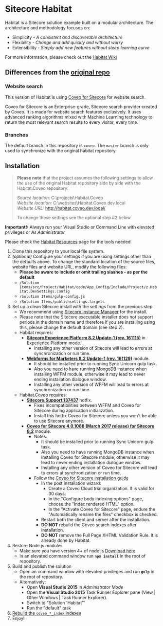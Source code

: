 # Sitecore Habitat

Habitat is a Sitecore solution example built on a modular architecture.
The architecture and methodology focuses on:

* Simplicity - *A consistent and discoverable architecture*
* Flexibility - *Change and add quickly and without worry*
* Extensibility - *Simply add new features without steep learning curve*

For more information, please check out the [Habitat Wiki](https://github.com/Sitecore/Habitat/wiki)

## Differences from the [original repo](https://github.com/Sitecore/Habitat)

### Website search
This version of Habitat is using [Coveo for Sitecore](http://www.coveo.com/en/solutions/coveo-for-sitecore) for website search.

Coveo for Sitecore is an Enterprise-grade, Sitecore search provider created by Coveo. It is made for website search features exclusively. It uses advanced ranking algorithms mixed with Machine Learning technology to return the most relevant search results to every visitor, every time.

### Branches

The default branch in this repository is `coveo`. The `master` branch is only used to synchronize with the original habitat repository.

## Installation

> **Please note** that the project assumes the following settings to allow the use of the original Habitat repository side by side with the Habitat.Coveo repository:
>
> *Source location:* C:\projects\Habitat.Coveo\
> *Website location:* C:\websites\Habitat.Coveo.dev.local\
> *Website URL:* http://habitat.coveo.dev.local/
>
> To change these settings see the optional step #2 below

**Important!:** Always run your Visual Studio or Command Line with elevated privileges or *As Administrator*

Please check the [Habitat Resources](https://github.com/Sitecore/Habitat/wiki/02-Resources) page for the tools needed

1. Clone this repository to your local file system.
2. *(optional)* Configure your settings if you are using settings other than the defaults above. To change the standard location of the source files, website files and website URL, modify the following files:
      * **Please be aware to include or omit trailing slashes - as per the default**
      * `/Solution Items/src/Project/Habitat/code/App_Config/Include/Project/z.Habitat.DevSettings.config`
      * `/Solution Items/gulp-config.js`
      * `/Solution Items/publishsettings.targets`
3. Set up a clean Sitecore install with the settings from the previous step
    * We recommend using [Sitecore Instance Manager](https://marketplace.sitecore.net/Modules/S/Sitecore_Instance_Manager.aspx) for the install.
    * Please note that the Sitecore executable installer does not support periods in the domain name and therefore if you are installing using this, please change the default domain (see step 2).
    * Habitat requires:
        * [**Sitecore Experience Platform 8.2 Update-1 (rev. 161115)**](https://dev.sitecore.net/Downloads/Sitecore_Experience_Platform/82/Sitecore_Experience_Platform_82_Update1.aspx) in Experience Platform mode.
            * Installing any other version of Sitecore will lead to errors at synchronization or run time.
        * [**Webforms for Marketers 8.2 Update-1 (rev. 161129)**](https://dev.sitecore.net/Downloads/Web_Forms_For_Marketers/82/Web_Forms_For_Marketers_82_Update1.aspx) module.
            * It should be installed prior to running Sync Unicorn gulp task.
            * Also you need to have running MongoDB instance when installing WFFM module, otherwise it may lead to never ending installation dialogue window.
            * Installing any other version of WFFM will lead to errors at synchronization or run time.
    * Habitat.Coveo requires:
        * [**Sitecore.Support.137437**](https://github.com/sitecoresupport/Sitecore.Support.137437/releases) hotfix.
            * Fixes incompatibilities between WFFM and Coveo for Sitecore during application initialization.
            * Install this hotfix Coveo for Sitecore unless you won't be able to use Sitecore anymore.
        * [**Coveo for Sitecore 4.0.1088 (March 2017 release) for Sitecore 8.2**](http://download.coveo.com/download/Sitecore/4.0.1088/x64/Coveo%20for%20Sitecore%2082%204.0%20(1088).zip) module.
            * Notes:
                * It should be installed prior to running Sync Unicorn gulp task.
                * Also you need to have running MongoDB instance when installing Coveo for Sitecore module, otherwise it may lead to never ending installation dialogue window.
                * Installing any other version of Coveo for Sitecore will lead to errors at synchronization or run time.
            * Follow the [Coveo for Sitecore installation guide](https://developers.coveo.com/x/yYAkAg)
                * In the post installation wizard:
                    * Create a Coveo Cloud trial organization. It is valid for 30 days.
                    * In the "Configure body indexing options" page, choose the "Index rendered HTML" option.
                    * In the "Activate Coveo for Sitecore" page, endure the "Automatically rename the files" checkbox is checked.
                * Restart both the client and server after the installation.
                * **DO NOT** rebuild the Coveo search indexes after installation.
                * **DO NOT** remove the Full Page XHTML Validation Rule. It is already done by Habitat.
4. Restore Node.js modules
    * Make sure you have version 4+ of node.js [Download here](https://nodejs.org/)
    * In an elevated command window run **`npm install`** in the root of repository.
5. Build and publish the solution
    * Open an command window with elevated privileges and run **`gulp`** in the root of repository.
    * Alternatively:
        * Open **Visual Studio 2015** in *Administrator Mode*
        * Open the **Visual Studio 2015** Task Runner Explorer pane (View | Other Windows | Task Runner Explorer).
        * Switch to "Solution 'Habitat'"
        * Run the "default" task
6. [Rebuild the `coveo_*_index` indexes](https://developers.coveo.com/display/SitecoreV4/Rebuilding+Your+Search+Indexes)
7. Enjoy!